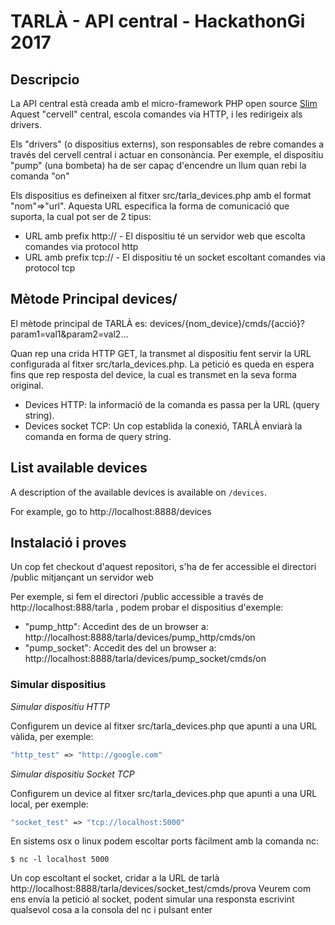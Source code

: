 # TARLÀ - API central - HackathonGi 2017 #

## Descripcio ##

La API central està creada amb el micro-framework PHP open source [Slim](https://www.slimframework.com/)
Aquest "cervell" central, escola comandes via HTTP, i les redirigeix als drivers.

Els "drivers" (o dispositius externs), son responsables de rebre comandes a través del cervell central i actuar en consonància. Per exemple, el dispositiu "pump" (una bombeta) ha de ser capaç d'encendre un llum quan rebi la comanda "on"

Els dispositius es defineixen al fitxer src/tarla_devices.php amb el format "nom"=>"url". Aquesta URL especifica la forma de comunicació que suporta, la cual pot ser de 2 tipus:

* URL amb prefix http:// -  El dispositiu té un servidor web que escolta comandes via protocol http
* URL amb prefix tcp://  - El dispositiu té un socket escoltant comandes via protocol tcp

## Mètode Principal devices/ ##

El mètode principal de TARLÀ es: devices/{nom_device}/cmds/{acció}?param1=val1&param2=val2...

Quan rep una crida HTTP GET, la transmet al dispositiu fent servir la URL configurada al fitxer src/tarla_devices.php. La petició es queda en espera fins que rep resposta del device, la cual es transmet en la seva forma original.

* Devices HTTP: la informació de la comanda es passa per la URL (query string).
* Devices socket TCP: Un cop establida la conexió, TARLÀ enviarà la comanda en forma de query string.

## List available devices

A description of the available devices is available on `/devices`.

For example, go to http://localhost:8888/devices

## Instalació i proves ##

Un cop fet checkout d'aquest repositori, s'ha de fer accessible el directori /public mitjançant un servidor web

Per exemple, si fem el directori /public accessible a través de http://localhost:888/tarla , podem probar el dispositius d'exemple:

* "pump_http": Accedint des de un browser a: http://localhost:8888/tarla/devices/pump_http/cmds/on
* "pump_socket": Accedit des del un browser a: http://localhost:8888/tarla/devices/pump_socket/cmds/on 

### Simular dispositius ###

*Simular dispositiu HTTP* 

Configurem un device al fitxer src/tarla_devices.php que apunti a una URL vàlida, per exemple:

```php
"http_test" => "http://google.com"
```

*Simular dispositiu Socket TCP*

Configurem un device al fitxer src/tarla_devices.php que apunti a una URL local, per exemple:

```php
"socket_test" => "tcp://localhost:5000"
```

En sistems osx o linux podem escoltar ports fàcilment amb la comanda nc:

```
$ nc -l localhost 5000
```

Un cop escoltant el socket, cridar a la URL de tarlà http://localhost:8888/tarla/devices/socket_test/cmds/prova
Veurem com ens envía la petició al socket, podent simular una responsta escrivint qualsevol cosa a la consola del nc i pulsant enter
